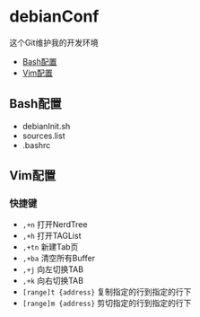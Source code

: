# debianConf
这个Git维护我的开发环境

- [Bash配置](#Bash配置)
- [Vim配置](#Vim配置)

## Bash配置
- debianInit.sh
- sources.list
- .bashrc

## Vim配置

### 快捷键
- `,+n` 打开NerdTree
- `,+h` 打开TAGList
- `,+tn` 新建Tab页
- `,+ba` 清空所有Buffer
- `,+j` 向左切换TAB
- `,+k` 向右切换TAB
- `[range]t {address}` 复制指定的行到指定的行下 
- `[range]m {address}` 剪切指定的行到指定的行下

